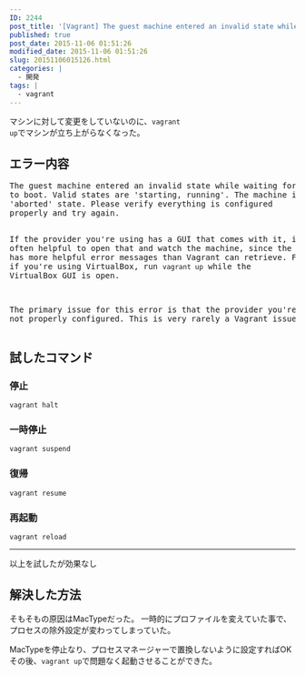 ```yaml
---
ID: 2244
post_title: '[Vagrant] The guest machine entered an invalid state while waiting for it'
published: true
post_date: 2015-11-06 01:51:26
modified_date: 2015-11-06 01:51:26
slug: 20151106015126.html
categories: |
  - 開発
tags: |
  - vagrant
---
```

マシンに対して変更をしていないのに、<code>vagrant up</code>でマシンが立ち上がらなくなった。
<!--more-->
<h2>エラー内容</h2>
<pre class="cmd">The guest machine entered an invalid state while waiting for it
to boot. Valid states are 'starting, running'. The machine is in the
'aborted' state. Please verify everything is configured
properly and try again.

If the provider you're using has a GUI that comes with it,
it is often helpful to open that and watch the machine, since the
GUI often has more helpful error messages than Vagrant can retrieve.
For example, if you're using VirtualBox, run `vagrant up` while the
VirtualBox GUI is open.

The primary issue for this error is that the provider you're using
is not properly configured. This is very rarely a Vagrant issue.</pre>

<h2>試したコマンド</h2>
<h3>停止</h3>
<pre class="language-bash"><code>vagrant halt</code></pre>

<h3>一時停止</h3>
<pre class="language-bash"><code>vagrant suspend</code></pre>

<h3>復帰</h3>
<pre class="language-bash"><code>vagrant resume</code></pre>

<h3>再起動</h3>
<pre class="language-bash"><code>vagrant reload</code></pre>

<hr />

以上を試したが効果なし

<h2>解決した方法</h2>
そもそもの原因はMacTypeだった。
一時的にプロファイルを変えていた事で、プロセスの除外設定が変わってしまっていた。

MacTypeを停止なり、プロセスマネージャーで置換しないように設定すればOK
その後、<code>vagrant up</code>で問題なく起動させることができた。